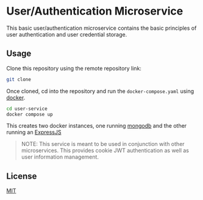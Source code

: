 # User/Authentication Microservice

This basic user/authentication microservice contains the basic principles of user authentication and user credential storage.

## Usage

Clone this repository using the remote repository link:

```bash
git clone 
```

Once cloned, cd into the repository and run the `docker-compose.yaml` using [docker](https://www.docker.com).

```bash
cd user-service
docker compose up
```

This creates two docker instances, one running [mongodb](https://www.mongodb.com) and the other running an [ExpressJS](https://expressjs.com)

> NOTE: This service is meant to be used in conjunction with other microservices. This provides cookie JWT authentication as well as user information management.

## License

[MIT](https://choosealicense.com/licenses/mit/)

